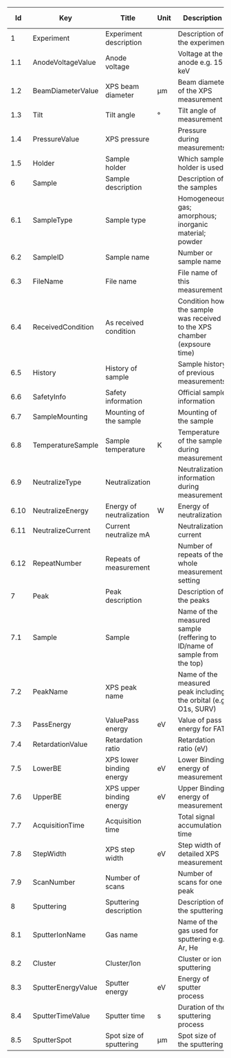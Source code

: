 |Id  |  Key                  | Title                 |Unit | Description                                               | Type    | Occ | Allowed values |
|---- | -------------------   | ----------------------| ---- | ----------------------------------------------------------| ------- | -------- | ------------- |
| 1 | Experiment | Experiment description|  | Description of the experiment| | 1|  |
| 1.1 | AnodeVoltageValue     | Anode voltage   |   | Voltage at the anode e.g. 15 keV       | number | 1 ||
| 1.2 | BeamDiameterValue  | XPS beam diameter  | µm | Beam diameter of the XPS measurement  | number | 1 | |
| 1.3 | Tilt      | Tilt angle    |  °  | Tilt angle of measurement    | number | 1 | |
| 1.4 | PressureValue   | XPS pressure    |  | Pressure during measurements    | string | 1 | |
| 1.5 | Holder     | Sample holder   |  | Which sample holder is used    | string | 1 | |
| 6 | Sample | Sample description|  | Description of the samples| | 1-n |  |
| 6.1 | SampleType | Sample type  |  | Homogeneous; gas; amorphous; inorganic material; powder | string |1| |
| 6.2 | SampleID | Sample name |  | Number or sample name | string | 1 |  |
| 6.3 | FileName | File name |  | File name of this measurement | string | 1 |  |
| 6.4 | ReceivedCondition | As received condition |  | Condition how the sample was received to the XPS chamber (expsoure time) | string | 1 |  |
| 6.5 | History | History of sample |  | Sample history of previous measurements | string | 0 |  |
| 6.6 | SafetyInfo | Safety information |  | Official sample information | string | 0 |  |
| 6.7 | SampleMounting | Mounting of the sample |  | Mounting of the sample | string | 1 |  |
| 6.8 | TemperatureSample | Sample temperature | K | Temperature of the sample during measurement | number | 1 |  |
| 6.9 | NeutralizeType | Neutralization |  | Neutralization information during measurement | string | 1 |  |
| 6.10 | NeutralizeEnergy | Energy of neutralization | W | Energy of neutralization  | number | 1 |  |
| 6.11 | NeutralizeCurrent | Current neutralize mA|  | Neutralization current | string | 1 |  |
| 6.12 | RepeatNumber | Repeats of measurement |  | Number of repeats of the whole measurement setting | number | 0 |  |
| 7 | Peak | Peak description| | Description of the peaks | | 1-n |  |
| 7.1 | Sample | Sample |  | Name of the measured sample (reffering to ID/name of sample from the top) | string | 1-n |  |
| 7.2 | PeakName | XPS peak name |  | Name of the measured peak including the orbital (e.g. O1s, SURV) | string | 1 |  |
| 7.3 | PassEnergy | ValuePass energy |  eV | Value of pass energy for FAT | number | 1 |  |
| 7.4 | RetardationValue | Retardation ratio |  | Retardation ratio (eV) | number | 1 |  |
| 7.5 | LowerBE | XPS lower binding energy | eV | Lower Binding energy of measurement  | number | 1 |  |
| 7.6 | UpperBE | XPS upper binding energy | eV | Upper Binding energy of measurement  | number | 1 |  |
| 7.7 | AcquisitionTime | Acquisition time |  | Total signal accumulation time | number | 1 |  |
| 7.8 | StepWidth | XPS step width  | eV | Step width of detailed XPS measurement  | number | 1 |  |
| 7.9 | ScanNumber | Number of scans |  | Number of scans for one peak | number | 1 |  |
| 8 | Sputtering | Sputtering description| | Description of the sputtering | | 0-n |  |
| 8.1 | SputterIonName | Gas name       |   |Name of the gas used for sputtering e.g. Ar, He | string | 1 |  |
| 8.2 | Cluster | Cluster/Ion        |  | Cluster or ion sputtering | string | 1 |  |
| 8.3 | SputterEnergyValue | Sputter energy     |eV | Energy of sputter process  | number | 1 |  |
| 8.4 | SputterTimeValue | Sputter time      |s | Duration of the sputtering process  | number | 1 |  |
| 8.5 | SputterSpot | Spot size of sputtering    |µm | Spot size of the sputtering  |number|1||
